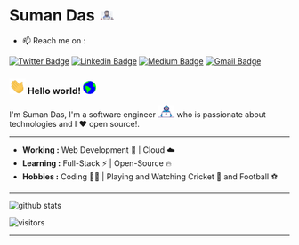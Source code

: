# Suman Das&nbsp;<img src="https://github.com/sumanentc/sumanentc/blob/master/assets/coder.gif" width="30px">

- 📫 Reach me on : 

[![Twitter Badge](https://img.shields.io/badge/-@dassum2019-1ca0f1?style=flat-square&labelColor=1ca0f1&logo=twitter&logoColor=white&link=https://twitter.com/dassum2019)](https://twitter.com/dassum2019) [![Linkedin Badge](https://img.shields.io/badge/-dassum-blue?style=flat-square&logo=Linkedin&logoColor=white&link=https://www.linkedin.com/in/dassum/)](https://www.linkedin.com/in/dassum/) 
[![Medium Badge](https://img.shields.io/badge/-@SumanDas-03a57a?style=flat-square&labelColor=000000&logo=Medium&link=https://medium.com/@dassum)](https://medium.com/@dassum)
[![Gmail Badge](https://img.shields.io/badge/-sumanentc@gmail.com-c14438?style=flat-square&logo=Gmail&logoColor=white&link=mailto:sumanentc@gmail.com)](mailto:sumanentc@gmail.com)

### <img src="https://github.com/sumanentc/sumanentc/blob/master/assets/Hi.gif" width="29px"> Hello world!&nbsp;<img src="https://github.com/sumanentc/sumanentc/blob/master/assets/Earth.gif" width="24px">
I'm Suman Das, I'm a software engineer <img src="https://github.com/sumanentc/sumanentc/blob/master/assets/Developer.gif" width="30px">‍ who is passionate about technologies and I :heart: open source!.

--------------------------------------------------------------------------------------------------------------------------------------------------------------------
-  **Working :** Web Development :iphone: | Cloud :cloud: 
-  **Learning :** Full-Stack :zap: | Open-Source :fire:	
-  **Hobbies :** Coding :technologist: | Playing and Watching Cricket :cricket_game: and Football :soccer:

--------------------------------------------------------------------------------------------------------------------------------------------------------------------

![github stats](https://github-readme-stats.vercel.app/api?username=sumanentc&show_icons=true)

![visitors](https://visitor-badge.glitch.me/badge?page_id=sumanentc)

--------------------------------------------------------------------------------------------------------------------------------------------------------------------

